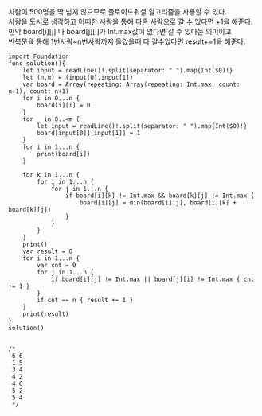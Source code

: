 사람이 500명을 딱 넘지 않으므로 플로이드워셜 알고리즘을 사용할 수 있다.   
사람을 도시로 생각하고 어떠한 사람을 통해 다른 사람으로 갈 수 있다면 +1을 해준다.   
만약 board[i][j] 나 board[j][i]가 Int.max값이 없다면 갈 수 있다는 의미이고   
반복문을 통해 1번사람~n번사람까지 돌았을때 다 갈수있다면 result+=1을 해준다.   
```
import Foundation
func solution(){
    let input = readLine()!.split(separator: " ").map{Int($0)!}
    let (n,m) = (input[0],input[1])
    var board = Array(repeating: Array(repeating: Int.max, count: n+1), count: n+1)
    for i in 0...n {
        board[i][i] = 0
    }
    for _ in 0..<m {
        let input = readLine()!.split(separator: " ").map{Int($0)!}
        board[input[0]][input[1]] = 1
    }
    for i in 1...n {
        print(board[i])
    }
    
    for k in 1...n {
        for i in 1...n {
            for j in 1...n {
                if board[i][k] != Int.max && board[k][j] != Int.max {
                    board[i][j] = min(board[i][j], board[i][k] + board[k][j])
                }
            }
        }
    }
    print()
    var result = 0
    for i in 1...n {
        var cnt = 0
        for j in 1...n {
            if board[i][j] != Int.max || board[j][i] != Int.max { cnt += 1 }
        }
        if cnt == n { result += 1 }
    }
    print(result)
}
solution()


/*
 6 6
 1 5
 3 4
 4 2
 4 6
 5 2
 5 4
 */


```
